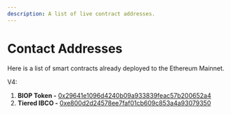 ```yaml
---
description: A list of live contract addresses.
---
```


# Contact Addresses

Here is a list of smart contracts already deployed to the Ethereum Mainnet.

V4: 

1. **BIOP Token -** [0x29641e1096d4240b09a933839feac57b200652a4](https://etherscan.io/address/0x29641e1096d4240b09a933839feac57b200652a4)   
2. **Tiered IBCO -** [0xe800d2d24578ee7faf01cb609c853a4a93079350](https://etherscan.io/address/0xe800d2d24578ee7faf01cb609c853a4a93079350)

